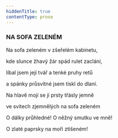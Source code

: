 ```yaml
---
hiddenTitle: true
contentType: prose
---
```


<section>

### NA SOFA ZELENÉM

Na sofa zeleném v zšeřelém kabinetu, 

kde slunce žhavý žár spád rulet zaclání, 

líbal jsem její tvář a tenké pruhy retů 

a spánky průsvitné jsem tiskl do dlaní.

</section>

<section>

Na hlavě mojí se jí prsty třásly jemně 

ve svitech zjemnělých na sofa zeleném 

O dálky průhledné! O něžný smutku ve mně! 

O zlaté paprsky na moři ztišeném!

</section>
